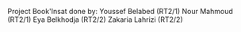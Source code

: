 Project Book'Insat done by:
Youssef Belabed (RT2/1)
Nour Mahmoud (RT2/1)
Eya Belkhodja (RT2/2)
Zakaria Lahrizi (RT2/2)
